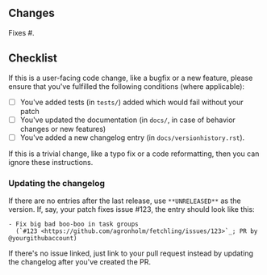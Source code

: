 <!-- Thank you for your contribution! -->
## Changes

Fixes #. <!-- Provide issue number if exists -->

<!-- Please give a short brief about these changes. -->

## Checklist

If this is a user-facing code change, like a bugfix or a new feature, please ensure that
you've fulfilled the following conditions (where applicable):

- [ ] You've added tests (in `tests/`) added which would fail without your patch
- [ ] You've updated the documentation (in `docs/`, in case of behavior changes or new
features)
- [ ] You've added a new changelog entry (in `docs/versionhistory.rst`).

If this is a trivial change, like a typo fix or a code reformatting, then you can ignore
these instructions.

### Updating the changelog

If there are no entries after the last release, use `**UNRELEASED**` as the version.
If, say, your patch fixes issue <span>#</span>123, the entry should look like this:

```
- Fix big bad boo-boo in task groups
  (`#123 <https://github.com/agronholm/fetchling/issues/123>`_; PR by @yourgithubaccount)
```

If there's no issue linked, just link to your pull request instead by updating the
changelog after you've created the PR.
